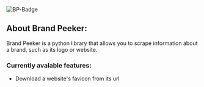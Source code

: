![BP-Badge](https://github.com/user-attachments/assets/a70f0e77-6be6-45fe-9501-986f79ddf147)

## About Brand Peeker:

Brand Peeker is a python library that allows you to scrape information about a brand, such as its logo or website.

### Currently avalable features:

- Download a website's favicon from its url
